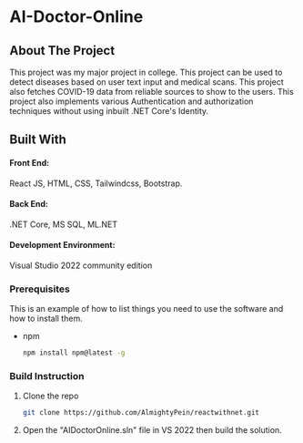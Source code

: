# AI-Doctor-Online
<!-- ABOUT THE PROJECT -->
## About The Project

This project was my major project in college. This project can be used to detect diseases based on user text input and medical scans. This project also fetches COVID-19 data from reliable sources to show to the users. This project also implements various Authentication and authorization techniques without using inbuilt .NET Core's Identity.

## Built With

<div align="left"><b><h4>Front End:</h4></b>React JS, HTML, CSS, Tailwindcss, Bootstrap.</div>
<div align="left"><b><h4>Back End:</h4></b>.NET Core, MS SQL, ML.NET</div>
<div align="left"><b><h4>Development Environment:</h4></b>Visual Studio 2022 community edition</div>

### Prerequisites

This is an example of how to list things you need to use the software and how to install them.
* npm
  ```sh
  npm install npm@latest -g
  ```
### Build Instruction

1. Clone the repo
   ```sh
   git clone https://github.com/AlmightyPein/reactwithnet.git
   ```
2. Open the "AIDoctorOnline.sln" file in VS 2022 then build the solution.
